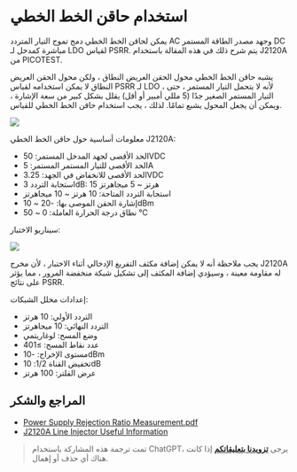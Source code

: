 # استخدام حاقن الخط الخطي

يمكن لحاقن الخط الخطي دمج تموج التيار المتردد AC وجهد مصدر الطاقة المستمر DC مباشرة كمدخل لـ LDO لقياس PSRR. يتم شرح ذلك في هذه المقالة باستخدام J2120A من PICOTEST.

يشبه حاقن الخط الخطي محول الحقن العريض النطاق ، ولكن محول الحقن العريض النطاق لا يمكن استخدامه لقياس PSRR لـ LDO ، لأنه لا يتحمل التيار المستمر ، حتى التيار المستمر الصغير جدًا (5 مللي أمبير أو أقل) يقلل بشكل كبير من سعة الإشارة ، ويمكن أن يجعل المحول يشبع تمامًا. لذلك ، يجب استخدام حاقن الخط الخطي للقياس.

![](https://img.wiki-power.com/d/wiki-media/img/20220517101140.png)

معلومات أساسية حول حاقن الخط الخطي J2120A:

- الحد الأقصى لجهد المدخل المستمر: 50VDC
- الحد الأقصى للتيار المستمر المستمر: 5A
- الحد الأقصى للانخفاض في الجهد: 3.25VDC
- استجابة التردد 3dB: 15 هرتز ~ 5 ميجاهرتز
- استجابة التردد المتاحة: 10 هرتز ~ 10 ميجاهرتز
- إشارة الحقن الموصى بها: -20 ~ 10dBm
- نطاق درجة الحرارة العاملة: 0 ~ 50 ℃

سيناريو الاختبار:

![](https://img.wiki-power.com/d/wiki-media/img/20220516174015.png)

يجب ملاحظة أنه لا يمكن إضافة مكثف التفريغ الإدخالي أثناء الاختبار ، لأن مخرج J2120A له مقاومة معينة ، وسيؤدي إضافة المكثف إلى تشكيل شبكة منخفضة المرور ، مما يؤثر على نتائج PSRR.

إعدادات محلل الشبكات:

- التردد الأولي: 10 هرتز
- التردد النهائي: 10 ميجاهرتز
- وضع المسح: لوغاريتمي
- عدد نقاط المسح: ≥401
- مستوى الإخراج: -10dBm
- تخفيض القناة 1/2: 10dB
- عرض الفلتر: 100 هرتز

## المراجع والشكر

- [Power Supply Rejection Ratio Measurement.pdf](https://www.omicron-lab.com/fileadmin/assets/Bode_100/ApplicationNotes/PSRR/App_Note_PSRR_2_0.pdf)
- [J2120A Line Injector Useful Information](https://www.picotestonline.com/forum/welcome-to-the-forum/j2120a-line-injector-useful-information)

> تمت ترجمة هذه المشاركة باستخدام ChatGPT، يرجى [**تزويدنا بتعليقاتكم**](https://github.com/linyuxuanlin/Wiki_MkDocs/issues/new) إذا كانت هناك أي حذف أو إهمال.